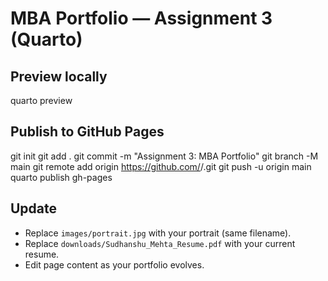 # MBA Portfolio — Assignment 3 (Quarto)

## Preview locally
quarto preview

## Publish to GitHub Pages
git init
git add .
git commit -m "Assignment 3: MBA Portfolio"
git branch -M main
git remote add origin https://github.com/<username>/<repo>.git
git push -u origin main
quarto publish gh-pages

## Update
- Replace `images/portrait.jpg` with your portrait (same filename).
- Replace `downloads/Sudhanshu_Mehta_Resume.pdf` with your current resume.
- Edit page content as your portfolio evolves.
